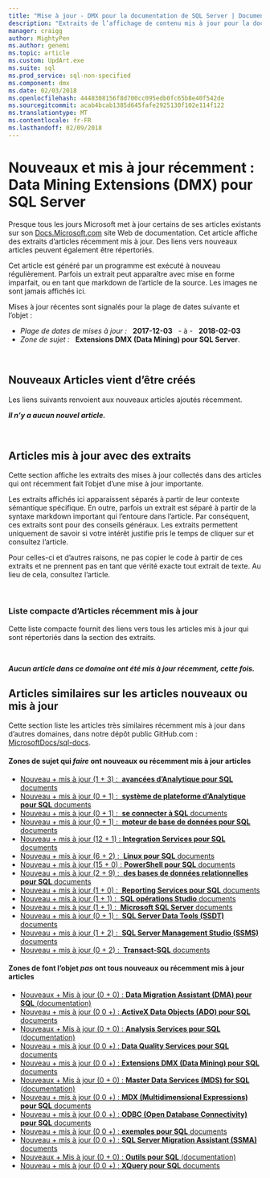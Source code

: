 ```yaml
---
title: "Mise à jour - DMX pour la documentation de SQL Server | Documents Microsoft"
description: "Extraits de l’affichage de contenu mis à jour pour la documentation récemment modifié, pour les Extensions DMX (Data Mining) pour Microsoft SQL Server."
manager: craigg
author: MightyPen
ms.author: genemi
ms.topic: article
ms.custom: UpdArt.exe
ms.suite: sql
ms.prod_service: sql-non-specified
ms.component: dmx
ms.date: 02/03/2018
ms.openlocfilehash: 4448308156f8d700cc095edb0fc65b8e40f542de
ms.sourcegitcommit: acab4bcab1385d645fafe2925130f102e114f122
ms.translationtype: MT
ms.contentlocale: fr-FR
ms.lasthandoff: 02/09/2018
---
```

# <a name="new-and-recently-updated-data-mining-extensions-dmx-for-sql-server"></a>Nouveaux et mis à jour récemment : Data Mining Extensions (DMX) pour SQL Server



Presque tous les jours Microsoft met à jour certains de ses articles existants sur son [Docs.Microsoft.com](http://docs.microsoft.com/) site Web de documentation. Cet article affiche des extraits d’articles récemment mis à jour. Des liens vers nouveaux articles peuvent également être répertoriés.

Cet article est généré par un programme est exécuté à nouveau régulièrement. Parfois un extrait peut apparaître avec mise en forme imparfait, ou en tant que markdown de l’article de la source. Les images ne sont jamais affichés ici.

Mises à jour récentes sont signalés pour la plage de dates suivante et l’objet :



- *Plage de dates de mises à jour :* &nbsp; **2017-12-03** &nbsp; - à - &nbsp; **2018-02-03**
- *Zone de sujet :* &nbsp; **Extensions DMX (Data Mining) pour SQL Server**.




&nbsp;

## <a name="new-articles-created-recently"></a>Nouveaux Articles vient d’être créés

Les liens suivants renvoient aux nouveaux articles ajoutés récemment.


***Il n’y a aucun nouvel article.***



&nbsp;

## <a name="updated-articles-with-excerpts"></a>Articles mis à jour avec des extraits

Cette section affiche les extraits des mises à jour collectés dans des articles qui ont récemment fait l’objet d’une mise à jour importante.

Les extraits affichés ici apparaissent séparés à partir de leur contexte sémantique spécifique. En outre, parfois un extrait est séparé à partir de la syntaxe markdown important qui l’entoure dans l’article. Par conséquent, ces extraits sont pour des conseils généraux. Les extraits permettent uniquement de savoir si votre intérêt justifie pris le temps de cliquer sur et consultez l’article.

Pour celles-ci et d’autres raisons, ne pas copier le code à partir de ces extraits et ne prennent pas en tant que vérité exacte tout extrait de texte. Au lieu de cela, consultez l’article.





&nbsp;

<a name="compactupdatedlist"/>

### <a name="compact-list-of-articles-updated-recently"></a>Liste compacte d’Articles récemment mis à jour

Cette liste compacte fournit des liens vers tous les articles mis à jour qui sont répertoriés dans la section des extraits.





&nbsp;

***Aucun article dans ce domaine ont été mis à jour récemment, cette fois.***






## <a name="similar-articles-about-new-or-updated-articles"></a>Articles similaires sur les articles nouveaux ou mis à jour

Cette section liste les articles très similaires récemment mis à jour dans d’autres domaines, dans notre dépôt public GitHub.com : [MicrosoftDocs/sql-docs](https://github.com/MicrosoftDocs/sql-docs/).


#### <a name="subject-areas-that-do-have-new-or-recently-updated-articles"></a>Zones de sujet qui *faire* ont nouveaux ou récemment mis à jour articles


- [Nouveau + mis à jour (1 + 3) :&nbsp; **avancées d’Analytique pour SQL** documents](../advanced-analytics/new-updated-advanced-analytics.md)
- [Nouveau + mis à jour (0 + 1) :&nbsp; **système de plateforme d’Analytique pour SQL** documents](../analytics-platform-system/new-updated-analytics-platform-system.md)
- [Nouveau + mis à jour (0 + 1) :&nbsp; **se connecter à SQL** documents](../connect/new-updated-connect.md)
- [Nouveau + mis à jour (0 + 1) :&nbsp; **moteur de base de données pour SQL** documents](../database-engine/new-updated-database-engine.md)
- [Nouveau + mis à jour (12 + 1) : **Integration Services pour SQL** documents](../integration-services/new-updated-integration-services.md)
- [Nouveau + mis à jour (6 + 2) :&nbsp; **Linux pour SQL** documents](../linux/new-updated-linux.md)
- [Nouveau + mis à jour (15 + 0) : **PowerShell pour SQL** documents](../powershell/new-updated-powershell.md)
- [Nouveau + mis à jour (2 + 9) :&nbsp; **des bases de données relationnelles pour SQL** documents](../relational-databases/new-updated-relational-databases.md)
- [Nouveau + mis à jour (1 + 0) :&nbsp; **Reporting Services pour SQL** documents](../reporting-services/new-updated-reporting-services.md)
- [Nouveau + mis à jour (1 + 1) :&nbsp; **SQL opérations Studio** documents](../sql-operations-studio/new-updated-sql-operations-studio.md)
- [Nouveau + mis à jour (1 + 1) :&nbsp; **Microsoft SQL Server** documents](../sql-server/new-updated-sql-server.md)
- [Nouveau + mis à jour (0 + 1) :&nbsp; **SQL Server Data Tools (SSDT)** documents](../ssdt/new-updated-ssdt.md)
- [Nouveau + mis à jour (1 + 2) :&nbsp; **SQL Server Management Studio (SSMS)** documents](../ssms/new-updated-ssms.md)
- [Nouveau + mis à jour (0 + 2) :&nbsp; **Transact-SQL** documents](../t-sql/new-updated-t-sql.md)



#### <a name="subject-areas-that-do-not-have-any-new-or-recently-updated-articles"></a>Zones de font l’objet *pas* ont tous nouveaux ou récemment mis à jour articles


- [Nouveaux + Mis à jour (0 + 0) : **Data Migration Assistant (DMA) pour SQL** (documentation)](../dma/new-updated-dma.md)
- [Nouveau + mis à jour (0 0 +) : **ActiveX Data Objects (ADO) pour SQL** documents](../ado/new-updated-ado.md)
- [Nouveaux + Mis à jour (0 + 0) : **Analysis Services pour SQL** (documentation)](../analysis-services/new-updated-analysis-services.md)
- [Nouveau + mis à jour (0 0 +) : **Data Quality Services pour SQL** documents](../data-quality-services/new-updated-data-quality-services.md)
- [Nouveau + mis à jour (0 0 +) : **Extensions DMX (Data Mining) pour SQL** documents](../dmx/new-updated-dmx.md)
- [Nouveaux + Mis à jour (0 + 0) : **Master Data Services (MDS) for SQL** (documentation)](../master-data-services/new-updated-master-data-services.md)
- [Nouveau + mis à jour (0 0 +) : **MDX (Multidimensional Expressions) pour SQL** documents](../mdx/new-updated-mdx.md)
- [Nouveau + mis à jour (0 0 +) : **ODBC (Open Database Connectivity) pour SQL** documents](../odbc/new-updated-odbc.md)
- [Nouveau + mis à jour (0 0 +) : **exemples pour SQL** documents](../sample/new-updated-sample.md)
- [Nouveau + mis à jour (0 0 +) : **SQL Server Migration Assistant (SSMA)** documents](../ssma/new-updated-ssma.md)
- [Nouveaux + Mis à jour (0 + 0) : **Outils pour SQL** (documentation)](../tools/new-updated-tools.md)
- [Nouveau + mis à jour (0 0 +) : **XQuery pour SQL** documents](../xquery/new-updated-xquery.md)


